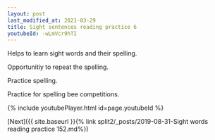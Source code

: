 ```yaml
---
layout: post
last_modified_at: 2021-03-29
title: Sight sentences reading practice 6
youtubeId: -wLmVcr9hTI
---
```

 
 
Helps to learn sight words and their spelling.

Opportunitiy to repeat the spelling. 

Practice spelling. 
 
Practice for spelling bee competitions. 
 
{% include youtubePlayer.html id=page.youtubeId %}
 
 

[Next]({{ site.baseurl }}{% link  split2/_posts/2019-08-31-Sight words reading practice 152.md%})
 
